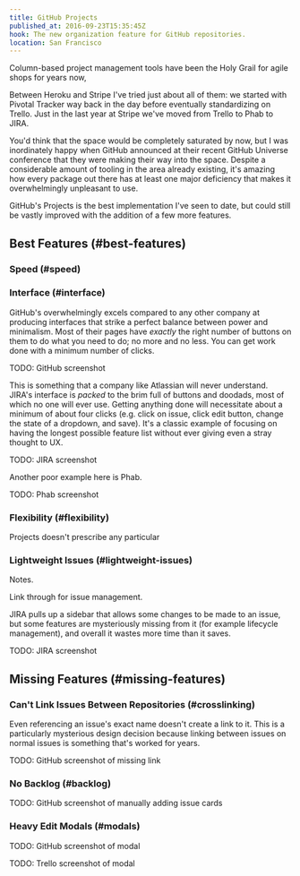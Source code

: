 ```yaml
---
title: GitHub Projects
published_at: 2016-09-23T15:35:45Z
hook: The new organization feature for GitHub repositories.
location: San Francisco
---
```


Column-based project management tools have been the Holy Grail for agile shops
for years now, 

Between Heroku and Stripe I've tried just about all of them: we started with
Pivotal Tracker way back in the day before eventually standardizing on Trello.
Just in the last year at Stripe we've moved from Trello to Phab to JIRA.

You'd think that the space would be completely saturated by now, but I was
inordinately happy when GitHub announced at their recent GitHub Universe
conference that they were making their way into the space. Despite a
considerable amount of tooling in the area already existing, it's amazing how
every package out there has at least one major deficiency that makes it
overwhelmingly unpleasant to use.

GitHub's Projects is the best implementation I've seen to date, but could still
be vastly improved with the addition of a few more features.

## Best Features (#best-features)

### Speed (#speed)

### Interface (#interface)

GitHub's overwhelmingly excels compared to any other company at producing
interfaces that strike a perfect balance between power and minimalism. Most of
their pages have _exactly_ the right number of buttons on them to do what you
need to do; no more and no less. You can get work done with a minimum number
of clicks.

TODO: GitHub screenshot

This is something that a company like Atlassian will never understand. JIRA's
interface is _packed_ to the brim full of buttons and doodads, most of which no
one will ever use. Getting anything done will necessitate about a minimum of
about four clicks (e.g. click on issue, click edit button, change the state of
a dropdown, and save). It's a classic example of focusing on having the longest
possible feature list without ever giving even a stray thought to UX.

TODO: JIRA screenshot

Another poor example here is Phab.

TODO: Phab screenshot

### Flexibility (#flexibility)

Projects doesn't prescribe any particular 

### Lightweight Issues (#lightweight-issues)

Notes.

Link through for issue management.

JIRA pulls up a sidebar that allows some changes to be made to an issue, but
some features are mysteriously missing from it (for example lifecycle
management), and overall it wastes more time than it saves.

TODO: JIRA screenshot

## Missing Features (#missing-features)

### Can't Link Issues Between Repositories (#crosslinking)

Even referencing an issue's exact name doesn't create a link to it. This is a
particularly mysterious design decision because linking between issues on
normal issues is something that's worked for years.

TODO: GitHub screenshot of missing link

### No Backlog (#backlog)

TODO: GitHub screenshot of manually adding issue cards

### Heavy Edit Modals (#modals)

TODO: GitHub screenshot of modal

TODO: Trello screenshot of modal
